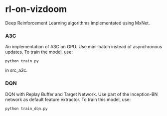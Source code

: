 # rl-on-vizdoom

Deep Reinforcement Learning algorithms implementated using MxNet.

### A3C

An implementation of A3C on GPU. Use mini-batch instead of asynchronous updates.
To train the model, use:

    python train.py

in src_a3c.

### DQN

DQN with Replay Buffer and Target Network. Use part of the Inception-BN network as default feature extractor. 
To train this model, use:

    python train_dqn.py
